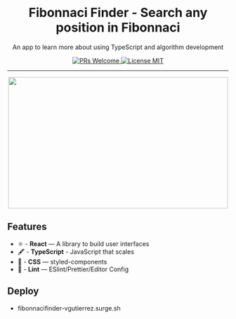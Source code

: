 <h1 align="center">
<br>

<br>
<br>
Fibonnaci Finder - Search any position in Fibonnaci
</h1>

<p align="center">An app to learn more about using TypeScript and algorithm development</p>

<p align="center">
  <a href="http://makeapullrequest.com">
    <img src="https://img.shields.io/badge/PRs-welcome-brightgreen.svg?style=flat-square" alt="PRs Welcome">
  </a>
  <a href="https://opensource.org/licenses/MIT">
    <img src="https://img.shields.io/badge/license-MIT-blue.svg?style=flat-square" alt="License MIT">
    </a>



</p>





<hr />

<p align="center">
<image width="500" height="300" src="https://user-images.githubusercontent.com/62355596/85173530-6f691f00-b241-11ea-91ca-030e6ecad5a0.png" />
 </p>



## Features


- ⚛  - **React** — A library to build user interfaces
- 🖋   - **TypeScript** - JavaScript that scales
- 💅  - **CSS** — styled-components
- 💖  - **Lint** — ESlint/Prettier/Editor Config


## Deploy
-  fibonnacifinder-vgutierrez.surge.sh

